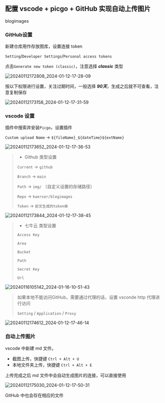 ## 配置 vscode + picgo + GitHub 实现自动上传图片
blogimages

### GitHub设置
新建仓库用作存放图库，设置连接 token

`Setting`/`Developer Settings`/`Personal access tokens`

点击`Generate new token (classic)`，注意选择 ***classic*** 类型

![20240112172808_2024-01-12-17-28-09](http://cdn.keepstore.tk/img/20240112172808_2024-01-12-17-28-09.png)

按以下权限进行设置，关注过期时间，一般选择 ***90天***，生成之后就不可查看，注意复制保存

![20240112173158_2024-01-12-17-31-59](http://cdn.keepstore.tk/img/20240112173158_2024-01-12-17-31-59.png)

### vscode 设置
插件中搜索并安装`Picgo`，设置插件

`Custom upload Name` -> `${fileName}_${dateTime}${extName}`

![20240112173652_2024-01-12-17-36-53](http://cdn.keepstore.tk/img/20240112173652_2024-01-12-17-36-53.png)

>- Github 类型设置
>
>`Current` -> `github`
>
>`Branch` -> `main`
>
>`Path` -> `img/` （自定义设置的存储路径）
>
>`Repo` -> `kaerser/blogimages`
>
>`Token` -> `前文生成的token串`

![20240112173844_2024-01-12-17-38-45](http://cdn.keepstore.tk/img/20240112173844_2024-01-12-17-38-45.png)

>- 七牛云 类型设置
>
> `Access Key`
> 
> `Area`
> 
> `Bucket`
> 
> `Path`
> 
> `Secret Key`
> 
> `Url`

![20240116105142_2024-01-16-10-51-43](http://cdn.keepstore.tk/img/20240116105142_2024-01-16-10-51-43.png)

>如果本地不能访问GitHub，需要通过代理的话，设置 vsconde http 代理进行访问
> 
> `Setting` / `Application` / `Proxy` 

![20240112174612_2024-01-12-17-46-14](http://cdn.keepstore.tk/img/20240112174612_2024-01-12-17-46-14.png)


### 自动上传图片

vscode 中新建 md 文件。

- 截图上传，快捷键 `Ctrl + Alt + U` 
- 本地文件夹上传，快捷键 `Ctrl + Alt + E`

上传完成之后 md 文件中会自动生成图片的连接，可以直接使用

![20240112175030_2024-01-12-17-50-31](http://cdn.keepstore.tk/img/20240112175030_2024-01-12-17-50-31.png)

GitHub 中也会存在相应的文件



